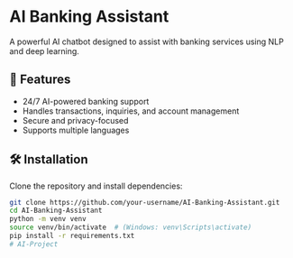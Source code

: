 # AI Banking Assistant  
A powerful AI chatbot designed to assist with banking services using NLP and deep learning.  

## 🚀 Features  
- 24/7 AI-powered banking support  
- Handles transactions, inquiries, and account management  
- Secure and privacy-focused  
- Supports multiple languages  

## 🛠️ Installation  
Clone the repository and install dependencies:  
```bash
git clone https://github.com/your-username/AI-Banking-Assistant.git
cd AI-Banking-Assistant
python -m venv venv
source venv/bin/activate  # (Windows: venv\Scripts\activate)
pip install -r requirements.txt
# AI-Project
